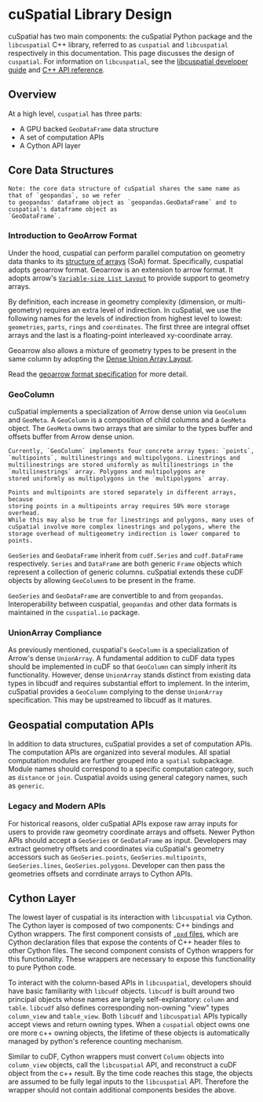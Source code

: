 # cuSpatial Library Design

cuSpatial has two main components: the cuSpatial Python package and the `libcuspatial` C++ library,
referred to as `cuspatial` and `libcuspatial` respectively in this documentation. This page
discusses the design of `cuspatial`. For information on `libcuspatial`, see the [libcuspatial
developer guide](https://github.com/rapidsai/cuspatial/blob/branch-22.10/cpp/doc/DEVELOPER_GUIDE.md)
and [C++ API reference](https://docs.rapids.ai/api/libcuspatial/stable/).

## Overview

At a high level, `cuspatial` has three parts:
- A GPU backed `GeoDataFrame` data structure
- A set of computation APIs
- A Cython API layer

## Core Data Structures 

```{note}
Note: the core data structure of cuSpatial shares the same name as that of `geopandas`, so we refer
to geopandas' dataframe object as `geopandas.GeoDataFrame` and to cuspatial's dataframe object as
`GeoDataFrame`.
```

### Introduction to GeoArrow Format

Under the hood, cuspatial can perform parallel computation on geometry
data thanks to its
[structure of arrays](https://en.wikipedia.org/wiki/Parallel_array) (SoA)
format. Specifically, cuspatial adopts geoarrow format. Geoarrow is an extension
to arrow format. It adopts arrow's 
[`Variable-size List Layout`](https://arrow.apache.org/docs/format/Columnar.html#variable-size-list-layout)
to provide support to geometry arrays.

By definition, each increase in geometry complexity (dimension, or multi-
geometry) requires an extra level of indirection. In cuSpatial, we use the following names for the levels of indirection from
highest level to lowest: `geometries`, `parts`, `rings` and `coordinates`. The
first three are integral offset arrays and the last is a floating-point
interleaved xy-coordinate array.

Geoarrow also allows a mixture
of geometry types to be present in the same column by adopting the
[Dense Union Array Layout](https://arrow.apache.org/docs/format/Columnar.html#dense-union).

Read the [geoarrow format specification](https://github.com/geopandas/geo-arrow-spec/blob/main/format.md)
for more detail.

### GeoColumn

cuSpatial implements a specialization of Arrow dense union via `GeoColumn` and
`GeoMeta`. A `GeoColumn` is a composition of child columns and a
`GeoMeta` object. The `GeoMeta` owns two arrays that are similar to the
types buffer and offsets buffer from Arrow dense union.

```{note}
Currently, `GeoColumn` implements four concrete array types: `points`,
`multipoints`, multilinestrings and multipolygons. Linestrings and
multilinestrings are stored uniformly as multilinestrings in the
`multilinestrings` array. Polygons and multipolygons are
stored uniformly as multipolygons in the `multipolygons` array.

Points and multipoints are stored separately in different arrays, because
storing points in a multipoints array requires 50% more storage overhead.
While this may also be true for linestrings and polygons, many uses of
cuSpatial involve more complex linestrings and polygons, where the 
storage overhead of multigeometry indirection is lower compared to points.
```

`GeoSeries` and `GeoDataFrame` inherit from `cudf.Series` and
`cudf.DataFrame` respectively. `Series` and `DataFrame` are both generic
`Frame` objects which represent a collection of generic columns. cuSpatial
extends these cuDF objects by allowing `GeoColumn`s to be present in the
frame.

`GeoSeries` and `GeoDataFrame` are convertible to and from `geopandas`.
Interoperability between cuspatial, `geopandas` and other data formats is
maintained in the `cuspatial.io` package.

### UnionArray Compliance

As previously mentioned, cuspatial's `GeoColumn` is a specialization of
Arrow's dense `UnionArray`. A fundamental addition to cuDF data types should be
implemented in cuDF so that `GeoColumn` can simply inherit its
functionality. However, dense `UnionArray` stands distinct from existing data types
in libcudf and requires substantial effort to implement. In the interim, 
cuSpatial provides a `GeoColumn` complying to the dense `UnionArray`
specification. This may be upstreamed to libcudf as it matures.

## Geospatial computation APIs

In addition to data structures, cuSpatial provides a set of computation APIs.
The computation APIs are organized into several modules. All spatial
computation modules are further grouped into a `spatial` subpackage.
Module names should correspond to a specific computation category,
such as `distance` or `join`. Cuspatial avoids using general category names,
such as `generic`.

### Legacy and Modern APIs

For historical reasons, older cuSpatial APIs expose raw array inputs for
users to provide raw geometry coordinate arrays and offsets. Newer Python
APIs should accept a `GeoSeries` or `GeoDataFrame` as input. Developers
may extract geometry offsets and coordinates via cuSpatial's geometry
accessors such as `GeoSeries.points`, `GeoSeries.multipoints`,
`GeoSeries.lines`, `GeoSeries.polygons`. Developer can then pass the geometries
offsets and corrdinate arrays to Cython APIs.

## Cython Layer

The lowest layer of cuspatial is its interaction with `libcuspatial` via Cython.
The Cython layer is composed of two components: C++ bindings and
Cython wrappers. The first component consists of
[`.pxd` files](https://cython.readthedocs.io/en/latest/src/tutorial/pxd_files.html),
which are Cython declaration files that expose the contents of C++ header
files to other Cython files. The second component consists of Cython
wrappers for this functionality. These wrappers are necessary to expose
this functionality to pure Python code.

To interact with the column-based APIs in `libcuspatial`, developers should
have basic familiarity with `libcudf` objects. `libcudf` is built around two
principal objects whose names are largely self-explanatory: `column` and
`table`. `libcudf` also defines corresponding non-owning "view" types
`column_view` and `table_view`. Both `libcudf` and `libcuspatial` APIs
typically accept views and return owning types. When a `cuspatial` object
owns one ore more c++ owning objects, the lifetime of these objects is
automatically managed by python's reference counting mechanism.

Similar to cuDF, Cython wrappers must convert `Column` objects into
`column_view` objects, call the `libcuspatial` API, and reconstruct a cuDF
object from the c++ result. By the time code reaches this stage, the
objects are assumed to be fully legal inputs to the `libcuspatial` API.
Therefore the wrapper should not contain additional components besides
the above.
